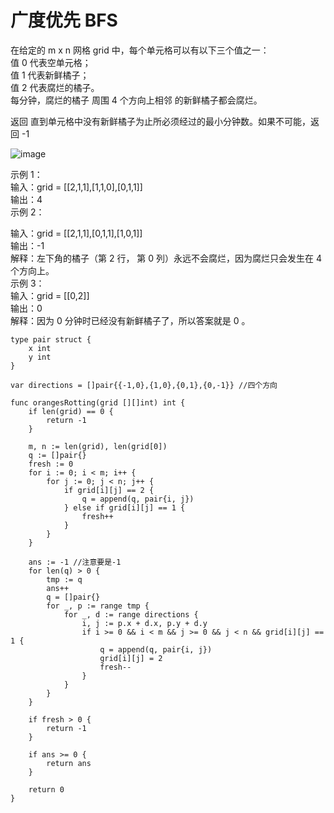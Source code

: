 # 广度优先 BFS

在给定的 m x n 网格 grid 中，每个单元格可以有以下三个值之一：  
值 0 代表空单元格；  
值 1 代表新鲜橘子；  
值 2 代表腐烂的橘子。  
每分钟，腐烂的橘子 周围 4 个方向上相邻 的新鲜橘子都会腐烂。  

返回 直到单元格中没有新鲜橘子为止所必须经过的最小分钟数。如果不可能，返回 -1  

![image](https://github.com/user-attachments/assets/10089db0-d5bd-437b-b0aa-16b219cf503f)

示例 1：  
输入：grid = [[2,1,1],[1,1,0],[0,1,1]]  
输出：4  
示例 2：  

输入：grid = [[2,1,1],[0,1,1],[1,0,1]]  
输出：-1  
解释：左下角的橘子（第 2 行， 第 0 列）永远不会腐烂，因为腐烂只会发生在 4 个方向上。  
示例 3：  
输入：grid = [[0,2]]  
输出：0  
解释：因为 0 分钟时已经没有新鲜橘子了，所以答案就是 0 。  


 
```
type pair struct {
    x int
    y int
}

var directions = []pair{{-1,0},{1,0},{0,1},{0,-1}} //四个方向

func orangesRotting(grid [][]int) int {
    if len(grid) == 0 {
        return -1
    }

    m, n := len(grid), len(grid[0])
    q := []pair{}
    fresh := 0
    for i := 0; i < m; i++ {
        for j := 0; j < n; j++ {
            if grid[i][j] == 2 {
                q = append(q, pair{i, j})
            } else if grid[i][j] == 1 {
                fresh++
            }
        }
    }

    ans := -1 //注意要是-1
    for len(q) > 0 {
        tmp := q
        ans++
        q = []pair{}
        for _, p := range tmp {
            for _, d := range directions {
                i, j := p.x + d.x, p.y + d.y
                if i >= 0 && i < m && j >= 0 && j < n && grid[i][j] == 1 {
                    q = append(q, pair{i, j})
                    grid[i][j] = 2
                    fresh--
                }
            }
        }
    }

    if fresh > 0 {
        return -1
    }

    if ans >= 0 {
        return ans
    }

    return 0
}

```
